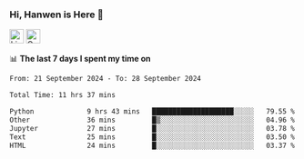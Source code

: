 ### Hi, Hanwen is Here 👋
<p>
	<a href="https://www.linkedin.com/in/liu-hanwen/"><img src="https://img.shields.io/badge/@hanwen-0A66C2?style=flat&logo=LinkedIn&logoColor=white" alt="Linkedin"  height="25px"/></a> 
	<a href="https://scholar.google.com/citations?user=HDF0su0AAAAJ"><img src="https://img.shields.io/badge/scholar-4385FE.svg?&style=plastic&logo=google-scholar&logoColor=white" alt="Google Scholar" height="25px"> </a>
</p>

📊 **The last 7 days I spent my time on** 
<!--START_SECTION:waka-->

```txt
From: 21 September 2024 - To: 28 September 2024

Total Time: 11 hrs 37 mins

Python             9 hrs 43 mins   ████████████████████░░░░░   79.55 %
Other              36 mins         █▒░░░░░░░░░░░░░░░░░░░░░░░   04.96 %
Jupyter            27 mins         █░░░░░░░░░░░░░░░░░░░░░░░░   03.78 %
Text               25 mins         █░░░░░░░░░░░░░░░░░░░░░░░░   03.50 %
HTML               24 mins         █░░░░░░░░░░░░░░░░░░░░░░░░   03.37 %
```

<!--END_SECTION:waka-->


<!--
**david990917/david990917** is a ✨ _special_ ✨ repository because its `README.md` (this file) appears on your GitHub profile.

Here are some ideas to get you started:

- 🔭 I’m currently working on ...
- 🌱 I’m currently learning ...
- 👯 I’m looking to collaborate on ...
- 🤔 I’m looking for help with ...
- 💬 Ask me about ...
- 📫 How to reach me: ...
- 😄 Pronouns: ...
- ⚡ Fun fact: ...
-->
